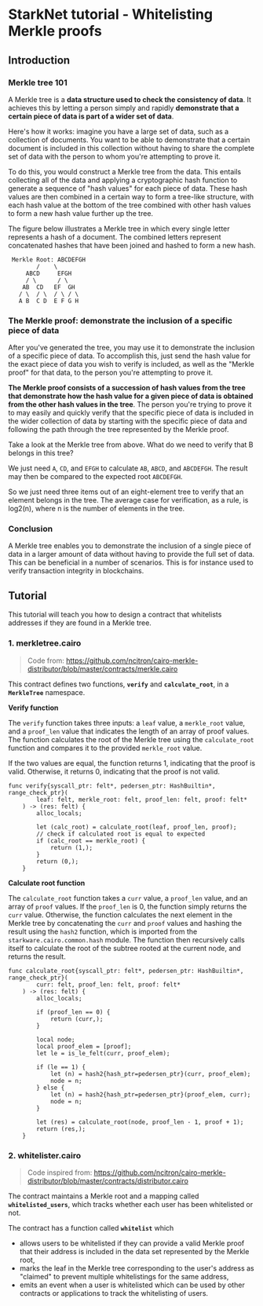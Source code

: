 # StarkNet tutorial - Whitelisting Merkle proofs

## Introduction

### Merkle tree 101

A Merkle tree is a **data structure used to check the consistency of data**. It achieves this by letting a person simply and rapidly **demonstrate that a certain piece of data is part of a wider set of data**.

Here's how it works: imagine you have a large set of data, such as a collection of documents. You want to be able to demonstrate that a certain document is included in this collection without having to share the complete set of data with the person to whom you're attempting to prove it.

To do this, you would construct a Merkle tree from the data. This entails collecting all of the data and applying a cryptographic hash function to generate a sequence of "hash values" for each piece of data. These hash values are then combined in a certain way to form a tree-like structure, with each hash value at the bottom of the tree combined with other hash values to form a new hash value further up the tree.

The figure below illustrates a Merkle tree in which every single letter represents a hash of a document. The combined letters represent concatenated hashes that have been joined and hashed to form a new hash.

```
 Merkle Root: ABCDEFGH
        /    \
     ABCD     EFGH
     / \      / \
    AB  CD   EF  GH
   / \  / \  / \ / \
   A B  C D  E F G H
```

### The Merkle proof: demonstrate the inclusion of a specific piece of data

After you've generated the tree, you may use it to demonstrate the inclusion of a specific piece of data. To accomplish this, just send the hash value for the exact piece of data you wish to verify is included, as well as the "Merkle proof" for that data, to the person you're attempting to prove it.

**The Merkle proof consists of a succession of hash values from the tree that demonstrate how the hash value for a given piece of data is obtained from the other hash values in the tree**. The person you're trying to prove it to may easily and quickly verify that the specific piece of data is included in the wider collection of data by starting with the specific piece of data and following the path through the tree represented by the Merkle proof.

Take a look at the Merkle tree from above. What do we need to verify that B belongs in this tree?

We just need `A`, `CD`, and `EFGH` to calculate `AB`, `ABCD`, and `ABCDEFGH`. The result may then be compared to the expected root `ABCDEFGH`.

So we just need three items out of an eight-element tree to verify that an element belongs in the tree. The average case for verification, as a rule, is log2(n), where n is the number of elements in the tree.

### Conclusion

A Merkle tree enables you to demonstrate the inclusion of a single piece of data in a larger amount of data without having to provide the full set of data. This can be beneficial in a number of scenarios. This is for instance used to verify transaction integrity in blockchains.

## Tutorial

This tutorial will teach you how to design a contract that whitelists addresses if they are found in a Merkle tree.

### 1. merkletree.cairo

> Code from: https://github.com/ncitron/cairo-merkle-distributor/blob/master/contracts/merkle.cairo

This contract defines two functions, **`verify`** and **`calculate_root`**, in a **`MerkleTree`** namespace.

**Verify function**

The `verify` function takes three inputs: a `leaf` value, a `merkle_root` value, and a `proof_len` value that indicates the length of an array of proof values. The function calculates the root of the Merkle tree using the `calculate_root` function and compares it to the provided `merkle_root` value.

If the two values are equal, the function returns 1, indicating that the proof is valid. Otherwise, it returns 0, indicating that the proof is not valid.

```
func verify{syscall_ptr: felt*, pedersen_ptr: HashBuiltin*, range_check_ptr}(
        leaf: felt, merkle_root: felt, proof_len: felt, proof: felt*
    ) -> (res: felt) {
        alloc_locals;

        let (calc_root) = calculate_root(leaf, proof_len, proof);
        // check if calculated root is equal to expected
        if (calc_root == merkle_root) {
            return (1,);
        }
        return (0,);
    }
```

**Calculate root function**

The `calculate_root` function takes a `curr` value, a `proof_len` value, and an array of `proof` values.
If the `proof_len` is 0, the function simply returns the `curr` value. Otherwise, the function calculates the next element in the Merkle tree by concatenating the `curr` and `proof` values and hashing the result using the `hash2` function, which is imported from the `starkware.cairo.common.hash` module. The function then recursively calls itself to calculate the root of the subtree rooted at the current node, and returns the result.

```
func calculate_root{syscall_ptr: felt*, pedersen_ptr: HashBuiltin*, range_check_ptr}(
        curr: felt, proof_len: felt, proof: felt*
    ) -> (res: felt) {
        alloc_locals;

        if (proof_len == 0) {
            return (curr,);
        }

        local node;
        local proof_elem = [proof];
        let le = is_le_felt(curr, proof_elem);

        if (le == 1) {
            let (n) = hash2{hash_ptr=pedersen_ptr}(curr, proof_elem);
            node = n;
        } else {
            let (n) = hash2{hash_ptr=pedersen_ptr}(proof_elem, curr);
            node = n;
        }

        let (res) = calculate_root(node, proof_len - 1, proof + 1);
        return (res,);
    }
```

### 2. whitelister.cairo

> Code inspired from: https://github.com/ncitron/cairo-merkle-distributor/blob/master/contracts/distributor.cairo

The contract maintains a Merkle root and a mapping called **`whitelisted_users`**, which tracks whether each user has been whitelisted or not.

The contract has a function called **`whitelist`** which

- allows users to be whitelisted if they can provide a valid Merkle proof that their address is included in the data set represented by the Merkle root,
- marks the leaf in the Merkle tree corresponding to the user's address as "claimed" to prevent multiple whitelistings for the same address,
- emits an event when a user is whitelisted which can be used by other contracts or applications to track the whitelisting of users.
